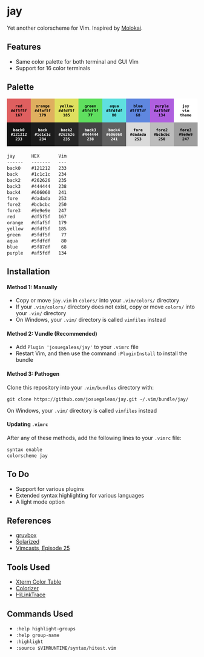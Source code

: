 # jay
Yet another colorscheme for Vim. Inspired by [Molokai](https://github.com/tomasr/molokai).

## Features
- Same color palette for both terminal and GUI Vim
- Support for 16 color terminals

## Palette
![Palette](./images/palette.png?raw=true)
```
jay      HEX       Vim
------   -------   ---
back0    #121212   233
back     #1c1c1c   234
back2    #262626   235
back3    #444444   238
back4    #606060   241
fore     #dadada   253
fore2    #bcbcbc   250
fore3    #9e9e9e   247
red      #df5f5f   167
orange   #dfaf5f   179
yellow   #dfdf5f   185
green    #5fdf5f    77
aqua     #5fdfdf    80
blue     #5f87df    68
purple   #af5fdf   134
```

## Installation
#### Method 1: Manually
- Copy or move `jay.vim` in `colors/` into your `.vim/colors/` directory
- If your `.vim/colors/` directory does not exist, copy or move `colors/` into your `.vim/` directory
- On Windows, your `.vim/` directory is called `vimfiles` instead

#### Method 2: Vundle (Recommended)
- Add `Plugin 'josuegaleas/jay'` to your `.vimrc` file
- Restart Vim, and then use the command `:PluginInstall` to install the bundle

#### Method 3: Pathogen
Clone this repository into your `.vim/bundles` directory with:
```
git clone https://github.com/josuegaleas/jay.git ~/.vim/bundle/jay/
```
On Windows, your `.vim/` directory is called `vimfiles` instead

#### Updating `.vimrc`
After any of these methods, add the following lines to your `.vimrc` file:
```
syntax enable
colorscheme jay
```

## To Do
- Support for various plugins
- Extended syntax highlighting for various languages
- A light mode option

## References
- [gruvbox](https://github.com/morhetz/gruvbox)
- [Solarized](https://github.com/altercation/vim-colors-solarized)
- [Vimcasts, Episode 25](http://vimcasts.org/episodes/creating-colorschemes-for-vim/)

## Tools Used
- [Xterm Color Table](https://github.com/guns/xterm-color-table.vim)
- [Colorizer](https://github.com/chrisbra/Colorizer)
- [HiLinkTrace](https://github.com/gerw/vim-HiLinkTrace)

## Commands Used
- `:help highlight-groups`
- `:help group-name`
- `:highlight`
- `:source $VIMRUNTIME/syntax/hitest.vim`
